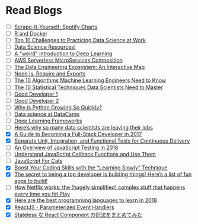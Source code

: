 # Read Blogs

- [ ] [Scrape-It-Yourself: Spotify Charts](https://datacritics.com/2018/03/20/scrape-it-yourself-spotify-charts/?utm_campaign=News&utm_medium=Community&utm_source=DataCamp.com)
- [ ] [R and Docker](http://blog.revolutionanalytics.com/2018/03/r-and-docker.html?utm_campaign=News&utm_medium=Community&utm_source=DataCamp.com)
- [ ] [Top 10 Challenges to Practicing Data Science at Work](http://businessoverbroadway.com/top-10-challenges-to-practicing-data-science-at-work?imm_mid=0fc3c6&cmp=em-data-na-na-newsltr_20180328)
- [ ] [Data Science Resources!](https://chadwgardner.com/resources/?utm_campaign=News&utm_medium=Community&utm_source=DataCamp.com)
- [ ] [A "weird" introduction to Deep Learning](https://towardsdatascience.com/a-weird-introduction-to-deep-learning-7828803693b0)
- [ ] [AWS Serverless MicroServices Composition](https://medium.com/@fastup/aws-serverless-microservices-composition-2fee7caa3431)
- [ ] [The Data Engineering Ecosystem: An Interactive Map](https://blog.insightdatascience.com/the-data-engineering-ecosystem-an-interactive-map-b682627c2534)
- [ ] [Node.js, Require and Exports](http://openmymind.net/2012/2/3/Node-Require-and-Exports/)
- [ ] [The 10 Algorithms Machine Learning Engineers Need to Know](https://gab41.lab41.org/the-10-algorithms-machine-learning-engineers-need-to-know-f4bb63f5b2fa)
- [ ] [The 10 Statistical Techniques Data Scientists Need to Master](https://towardsdatascience.com/the-10-statistical-techniques-data-scientists-need-to-master-1ef6dbd531f7)
- [ ] [Good Developer 1](https://blog.naver.com/codestates/221244867243)
- [ ] [Good Developer 2](https://blog.naver.com/codestates/221250159824)
- [ ] [Why is Python Growing So Quickly?](https://stackoverflow.blog/2017/09/14/python-growing-quickly/)
- [ ] [Data science at DataCamp](http://varianceexplained.org/r/joining-datacamp/)
- [ ] [Deep Learning Frameworks](https://engmrk.com/deep-learning-frameworks/?utm_campaign=News&utm_medium=Community&utm_source=DataCamp.com)
- [ ] [Here’s why so many data scientists are leaving their jobs](https://towardsdatascience.com/why-so-many-data-scientists-are-leaving-their-jobs-a1f0329d7ea4)
- [x] [A Guide to Becoming a Full-Stack Developer in 2017](https://medium.com/coderbyte/a-guide-to-becoming-a-full-stack-developer-in-2017-5c3c08a1600c)
- [x] [Separate Unit, Integration, and Functional Tests for Continuous Delivery](https://medium.com/pacroy/separate-unit-integration-and-functional-tests-for-continuous-delivery-f4dc240d8f2f)
- [ ] [An Overview of JavaScript Testing in 2018](https://medium.com/welldone-software/an-overview-of-javascript-testing-in-2018-f68950900bc3)
- [ ] [Understand JavaScript Callback Functions and Use Them](http://javascriptissexy.com/understand-javascript-callback-functions-and-use-them/)
- [ ] [JavaScript For Cats](http://jsforcats.com/)
- [x] [Boost Your Coding Skills with the “Learning Slowly” Technique](https://www.myfirstitjob.com/how-to-learn-programming/)
- [x] [The secret to being a top developer is building things! Here’s a list of fun apps to build!](https://medium.freecodecamp.org/the-secret-to-being-a-top-developer-is-building-things-heres-a-list-of-fun-apps-to-build-aac61ac0736c)
- [ ] [How Netflix works: the (hugely simplified) complex stuff that happens every time you hit Play](https://medium.com/refraction-tech-everything/how-netflix-works-the-hugely-simplified-complex-stuff-that-happens-every-time-you-hit-play-3a40c9be254b)
- [x] [Here are the best programming languages to learn in 2018](https://medium.freecodecamp.org/best-programming-languages-to-learn-in-2018-ultimate-guide-bfc93e615b35)
- [x] [ReactJS - Parameterized Event Handlers](https://medium.freecodecamp.org/reactjs-pass-parameters-to-event-handlers-ca1f5c422b9)
- [x] [Stateless な React Component の記法をまとめてみた](https://qiita.com/kotaroito/items/e36ebac185b6b1d8538d)
